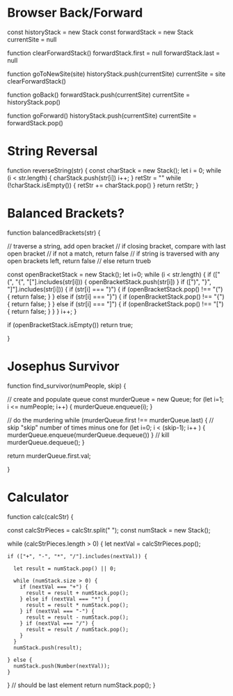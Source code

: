 # Browser Back/Forward

const historyStack = new Stack
const forwardStack = new Stack
currentSite = null

function clearForwardStack()
  forwardStack.first = null
  forwardStack.last = null


function goToNewSite(site)
  historyStack.push(currentSite)
  currentSite = site
  clearForwardStack()


function goBack()
  forwardStack.push(currentSite)
  currentSite = historyStack.pop()


function goForward()
  historyStack.push(currentSite)
  currentSite = forwardStack.pop()


# String Reversal

function reverseString(str) {
  const charStack = new Stack();
  let i = 0;
  while (i < str.length) {
    charStack.push(str[i])
    i++;
  }
  retStr = ""
  while (!charStack.isEmpty()) {
    retStr += charStack.pop()
  }
  return retStr;
}


# Balanced Brackets?

function balancedBrackets(str) {

  // traverse a string, add open bracket
  // if closing bracket, compare with last open bracket
  // if not a match, return false
  // if string is traversed with any open brackets left, return false
  // else return trueb

  const openBracketStack = new Stack();
  let i=0;
  while (i < str.length) {
    if (["(", "{", "["].includes(str[i])) {
      openBracketStack.push(str[i])
    }
    if ([")", "}", "]"].includes(str[i])) {
      if (str[i] === ")") {
        if (openBracketStack.pop() !== "(") {
          return false;
        }
      }
      else if (str[i] === "}") {
        if (openBracketStack.pop() !== "{") {
          return false;
        }
      } else if (str[i] === "]") {
        if (openBracketStack.pop() !== "[") {
          return false;
        }
      }
    }
    i++;
  }

  if (openBracketStack.isEmpty()) return true; 

}


# Josephus Survivor

function find_survivor(numPeople, skip) {

  // create and populate queue
  const murderQueue = new Queue;
  for (let i=1; i <= numPeople; i++) {
    murderQueue.enqueue(i);
  }

  // do the murdering
  while (murderQueue.first !== murderQueue.last) {
    // skip "skip" number of times minus one
    for (let i=0; i < (skip-1); i++ ) {
      murderQueue.enqueue(murderQueue.dequeue())
    }
    // kill
    murderQueue.dequeue();
  }

  return murderQueue.first.val;

}


# Calculator

function calc(calcStr) {

  const calcStrPieces = calcStr.split(" ");
  const numStack = new Stack();

  while (calcStrPieces.length > 0) { 
    let nextVal = calcStrPieces.pop();

    if (["+", "-", "*", "/"].includes(nextVal)) {

      let result = numStack.pop() || 0;

      while (numStack.size > 0) {
        if (nextVal === "+") {
          result = result + numStack.pop();
        } else if (nextVal === "*") {
          result = result * numStack.pop();
        } if (nextVal === "-") {
          result = result - numStack.pop();
        } if (nextVal === "/") {
          result = result / numStack.pop();
        }
      }
      numStack.push(result);

    } else {
      numStack.push(Number(nextVal));
    }
  }
  // should be last element
  return numStack.pop();
}
